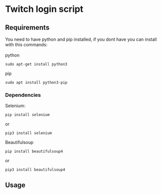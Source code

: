 # Twitch login script
## Requirements
You need to have python and pip installed, if you dont have you can install with this commands:
<br>
<br>
python
```
sudo apt-get install python3
```
pip
```
sudo apt install python3-pip
```
### Dependencies
Selenium: 
```
pip install selenium
```
or
```
pip3 install selenium
```
Beautifulsoup
```
pip install beautifulsoup4
```
or
```
pip3 install beautifulsoup4
```
## Usage
```python

```

